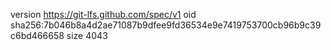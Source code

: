 version https://git-lfs.github.com/spec/v1
oid sha256:7b046b8a4d2ae71087b9dfee9fd36534e9e7419753700cb96b9c39c6bd466658
size 4043
